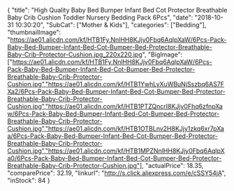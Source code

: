 {
	"title": "High Quality Baby Bed Bumper Infant Bed Cot Protector Breathable Baby Crib Cushion Toddler Nursery Bedding Pack 6Pcs",
	"date": "2018-10-31 10:30:20",
	"SubCat": ["Mother & Kids"],
	"categories": ["Bedding"],
	"thumbnailImage": "https://ae01.alicdn.com/kf/HTB1Fy.NnlHH8KJjy0Fbq6AqlpXaW/6Pcs-Pack-Baby-Bed-Bumper-Infant-Bed-Cot-Bumper-Bed-Protector-Breathable-Baby-Crib-Protector-Cushion.jpg_220x220.jpg",
	"BigImage": ["https://ae01.alicdn.com/kf/HTB1Fy.NnlHH8KJjy0Fbq6AqlpXaW/6Pcs-Pack-Baby-Bed-Bumper-Infant-Bed-Cot-Bumper-Bed-Protector-Breathable-Baby-Crib-Protector-Cushion.jpg","https://ae01.alicdn.com/kf/HTB1YwhLyXuWBuNjSszbq6AS7FXa2/6Pcs-Pack-Baby-Bed-Bumper-Infant-Bed-Cot-Bumper-Bed-Protector-Breathable-Baby-Crib-Protector-Cushion.jpg","https://ae01.alicdn.com/kf/HTB1PTZQncrI8KJjy0Fhq6zfnpXaw/6Pcs-Pack-Baby-Bed-Bumper-Infant-Bed-Cot-Bumper-Bed-Protector-Breathable-Baby-Crib-Protector-Cushion.jpg","https://ae01.alicdn.com/kf/HTB1OTBLnv2H8KJjy1zkq6xr7pXaa/6Pcs-Pack-Baby-Bed-Bumper-Infant-Bed-Cot-Bumper-Bed-Protector-Breathable-Baby-Crib-Protector-Cushion.jpg","https://ae01.alicdn.com/kf/HTB1MPZNnlHH8KJjy0Fbq6AqlpXa0/6Pcs-Pack-Baby-Bed-Bumper-Infant-Bed-Cot-Bumper-Bed-Protector-Breathable-Baby-Crib-Protector-Cushion.jpg"],
	"actualPrice": 18.35,
	"comparePrice": 32.19,
	"linkurl": "http://s.click.aliexpress.com/e/cSSY54jA",
	"inStock": 84
}
